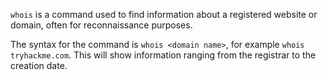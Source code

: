 `whois` is a command used to find information about a registered website or domain, often for reconnaissance purposes.

The syntax for the command is `whois <domain name>`, for example `whois tryhackme.com`. This will show information ranging from the registrar to the creation date.
